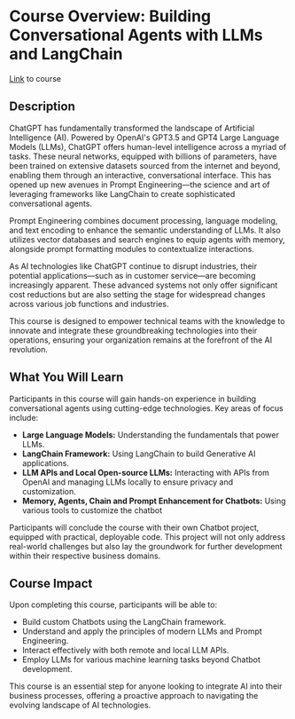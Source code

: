 # Course Overview: Building Conversational Agents with LLMs and LangChain

[Link](https://technologytransfer.it/events/chatbot-and-llm-bootcamp/) to course

## Description
ChatGPT has fundamentally transformed the landscape of Artificial Intelligence (AI). Powered by OpenAI's GPT3.5 and GPT4 Large Language Models (LLMs), ChatGPT offers human-level intelligence across a myriad of tasks. These neural networks, equipped with billions of parameters, have been trained on extensive datasets sourced from the internet and beyond, enabling them through an interactive, conversational interface. This has opened up new avenues in Prompt Engineering—the science and art of leveraging frameworks like LangChain to create sophisticated conversational agents.

Prompt Engineering combines document processing, language modeling, and text encoding to enhance the semantic understanding of LLMs. It also utilizes vector databases and search engines to equip agents with memory, alongside prompt formatting modules to contextualize interactions.

As AI technologies like ChatGPT continue to disrupt industries, their potential applications—such as in customer service—are becoming increasingly apparent. These advanced systems not only offer significant cost reductions but are also setting the stage for widespread changes across various job functions and industries.

This course is designed to empower technical teams with the knowledge to innovate and integrate these groundbreaking technologies into their operations, ensuring your organization remains at the forefront of the AI revolution.

## What You Will Learn
Participants in this course will gain hands-on experience in building conversational agents using cutting-edge technologies. Key areas of focus include:

- **Large Language Models:** Understanding the fundamentals that power LLMs.
- **LangChain Framework:** Using LangChain to build Generative AI applications.
- **LLM APIs and Local Open-source LLMs:** Interacting with APIs from OpenAI and managing LLMs locally to ensure privacy and customization.
- **Memory, Agents, Chain and Prompt Enhancement for Chatbots:** Using various tools to customize the chatbot

Participants will conclude the course with their own Chatbot project, equipped with practical, deployable code. This project will not only address real-world challenges but also lay the groundwork for further development within their respective business domains.

## Course Impact
Upon completing this course, participants will be able to:

- Build custom Chatbots using the LangChain framework.
- Understand and apply the principles of modern LLMs and Prompt Engineering.
- Interact effectively with both remote and local LLM APIs.
- Employ LLMs for various machine learning tasks beyond Chatbot development.

This course is an essential step for anyone looking to integrate AI into their business processes, offering a proactive approach to navigating the evolving landscape of AI technologies.

